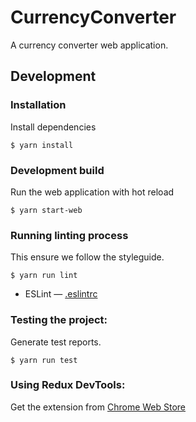 # CurrencyConverter

A currency converter web application.

## Development

### Installation

Install dependencies
   ```
   $ yarn install
   ```
   
### Development build   
Run the web application with hot reload
   ```
$ yarn start-web
   ```

### Running linting process
This ensure we follow the styleguide.
   ```
$ yarn run lint
   ```

- ESLint — [.eslintrc](./.eslintrc)


### Testing the project:
Generate test reports.
   ```
$ yarn run test
   ```
### Using Redux DevTools:
Get the extension from [Chrome Web Store](https://chrome.google.com/webstore/detail/redux-devtools/lmhkpmbekcpmknklioeibfkpmmfibljd)
